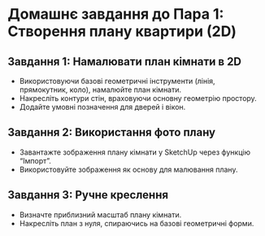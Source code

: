# Домашнє завдання до Пара 1: Створення плану квартири (2D)

## Завдання 1: Намалювати план кімнати в 2D
- Використовуючи базові геометричні інструменти (лінія, прямокутник, коло), намалюйте план кімнати.
- Накресліть контури стін, враховуючи основну геометрію простору.
- Додайте умовні позначення для дверей і вікон.

## Завдання 2: Використання фото плану
- Завантажте зображення плану кімнати у SketchUp через функцію “Імпорт”.
- Використовуйте зображення як основу для малювання плану.

## Завдання 3: Ручне креслення
- Визначте приблизний масштаб плану кімнати.
- Накресліть план з нуля, спираючись на базові геометричні форми.
